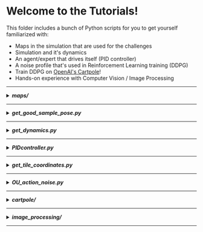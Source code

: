 # Welcome to the Tutorials! 
This folder includes a bunch of Python scripts for you to get yourself familiarized with:
- Maps in the simulation that are used for the challenges
- Simulation and it's dynamics
- An agent/expert that drives itself (PID controller)
- A noise profile that's used in Reinforcement Learning training (DDPG)
- Train DDPG on [OpenAI's Cartpole](https://gym.openai.com/envs/CartPole-v0/)!
- Hands-on experience with Computer Vision / Image Processing
---
<details>
<summary><b><i>maps/</i></b></summary>

By the time this code is published, these are all the available maps we have in Duckietown:
```shell script
cd challenge-aido_RL-IL
tree tutorials/maps
``` 
![show maps](images/maps.png)

Every map is stored in a `.yaml` file where each map is constructed tile-by-tile, as well as some objects such as; 
static & non-static Duckiebots, pedestrians, traffic lights, etc. Please see [this repository](https://github.com/duckietown/gym-duckietown#map-file-format) if you want to construct a
new map or want to get more information. In addition, check out this [great notebook](https://github.com/duckietown/duckietown-world/blob/daffy/notebooks/30-DuckietownWorld-maps.ipynb)
for a better and broader perspective on the maps available!


</details>

---
<details>
<summary><b><i>get_good_sample_pose.py</i></b></summary>

This script outputs a 'good' starting position and angle for an agent, given a map. That means, agent starts at a point
that is close to the center of a lane and starts at an angle that is close to zero, which means agent is aligned with
the lane. Example usage:

```shell script
cd challenge-aido_RL-IL/tutorials
python get_good_sample_pose.py -m "zigzag_dists"
```
which returns the starting position of the car in `(x,y,z)` coordinates and the alignment with the lane in `degrees`
for the map `zigzag_dists`. e.g. Angle `0` means the car is perfectly aligned with the right-lane's center line. Angle `45` means the car needs to turn 45 degrees to be
aligned with the  right-lane's center line.

Keep it in mind that a map name has to be given as an argument(`-m` which stands for 'map')


</details>

---
<details>
<summary><b><i>get_dynamics.py</i></b></summary>

Let's get our hands dirty and play with the simulator/environment!
In other words, let's have a look at the dynamics of the simulator and try to get an answer to the
following questions:
- What's the full-speed of the our car/duckie-bot? 
- How many time-steps or seconds does it need to reach to full-speed? 
- Can we go backwards and what the max. speed we can reach while diriving to backwards?
- How many time-steps or seconds does it need to stop?

In order to answer some of the questions above, if not all, I performed a test where I manually control the car and
collect some data. 

Here's the processed version of the data collected from my test: ![get_dynamics_processed](images/get_dynamics_processed.png)
> Please see the raw data and the graph [here](https://docs.google.com/spreadsheets/d/1Z7T850Boy9YJm9lRytTkmAFld-AV8DBCbTb3Lo4PRIM/edit?usp=sharing) for more information.

#### Take-aways:

- The full-speed is: `0.6 m/s` 
- It takes `≈0.858 seconds` or `≈26 time-steps` to reach to full-speed from `0 m/s`
- It takes `≈0.858 seconds` or `≈26 time-steps` to reach to `0 m/s` from full-speed(`0.6 m/s`)

These details will become important when building/training algorithms!

<details>
<summary><i><b>***</b> Click to see the <b>spoiler</b> where this will be important! <b>***</b></i></summary>

When training a reinforcement learning algorithm (the one we use is called DDPG) we let the agent apply the same action
for a fixed number of times, because it takes some time to achieve speed! That fixed number will be called `frame_skip`
which you will encounter when creating the simulator instance [as in here](https://github.com/rizavelioglu/challenge-aido_RL-IL/blob/82f84a31ce46585b97498ed56ee6d794e8bd0038/duckietown_rl/env.py#L5)! 
</details>

---

##### Important Note:

As soon as the script is executed, the data is getting aggregated. And once
"ENTER" is hit from the keyboard, then the data is saved to a file: `get_dynamics_raw.csv`  
Here the data collection is done manually, but it can also be done automatically, obviously:
- Initialize an environment in `straight_road` map 
- Generate a good sampling position to start in the map using `get_good_sample_pose.py`
- Create a dummy agent that applies the max. action to go full speed for a specified time-steps
- Collect all the data, store, process, and gather info!

</details>

---
<details>
<summary><b><i>PIDcontroller.py</i></b></summary>

This script implements a PID controller[, see Wikipedia for more info,](https://en.wikipedia.org/wiki/PID_controller) for the car to drive and
navigate itself within an environment. Go check out the code cause every line of code is explained!

#### Take-aways:

- The action space is in 2-d. That means an action is a 2-dimensional vector which corresponds to the left & right wheel
velocities.
- The structure of running an agent in a simulation shown in a pseudocode-ish way:
```shell script
Initialize the environment                                // Line [9]
Reset the environment and store observation               // Line [23]
Render the environment                                    // Line [25]
for 0 to EPISODES:                                        // Line [29]
    for 0 to STEPS:                                       // Line [35]
        Calculate the action according to your algorithm  // Line [69-71]
        Apply the action and store information            // Line [73]
        render the environment                            // Line [75]
    reset the environment                                 // Line [88]
```

##### Note:
The reason why we store only last 10 angle errors [[Line 31]](https://github.com/rizavelioglu/challenge-aido_RL-IL/blob/82f84a31ce46585b97498ed56ee6d794e8bd0038/tutorials/PIDcontroller.py#L31) is based on this [paper](https://www.robotshop.com/community/forum/t/pid-tutorials-for-line-following/13164)
</details>

---
<details>
<summary><b><i>get_tile_coordinates.py</i></b></summary>

This script runs the PID agent to get each of the tile coordinates in some of the maps available in `maps/` folder.
For simplicity, only some of the maps' tile data is collected,not all. In addition, some maps are preffered amongst
others due to simplifications in the chosen maps such as; there's no obstacle or no other car in the chosen maps, which
make things easier for us. 

After the following code is run, `tile_coordinates.csv` file is created inside `tutorials/`
folder: 

```shell script
python get_tile_coordinates.py
```

> #### Why do we need this script?
We will need the tile coordinates data for constructing the feature vector which will be given to Reinforcement Learning
algorithm (DDPG) as input. Therefore, it is essential to have the tile coordinates of the maps where we are building our
approach to self-driving car. You can see that these maps are inside the `duckietown_rl/maps` folder, for which we stored
the tile coordinates. And you can see that we copied the data from `tile_coordinates.csv` and pasted inside [this function](https://github.com/rizavelioglu/challenge-aido_RL-IL/blob/362feae4f058c6db897021c47c98759c79ea1ed2/duckietown_rl/gym_duckietown/simulator.py#L2036)
in `duckietown_rl/gym_duckietown/simulator.py`

> #### Tile coordinates of the map "zigzag_dists"

In the following figure, the tile coordinates of the map **"zigzag_dists"** are given:

![show maps](images/tile_coordinates_zigzag_dists.png)

- The coordinates assigned to each tile are the `tile coordinates` . So you can see that the origin is the tile that is
on left-most bottom part of the map. 

> Another important fact about tile coordinates is the relation it has with the **position of the car**. We can reach the
current position of the car through the environment: `env.cur_pos` gives the `(x,y,z)` coordinates of the car. That
returned position tells where the car is, see the following examples:

- On the right-hand-side of the figure, we calculate the `env.cur_pos`--> `tile_coordinates` is multiplied with the `road_tile_size`.

    - Say that the car is in the middle of the tile `(3,6)`. Then the car's position is calculated to be `[2.0475, 3.8025]`(see figure above).
    Therefore the `env.cur_pos` variable in that point would be `[2.0475, 0, 3.8025]`. 

    - Another example: The mid-point of the tile `(2,7)` is `[1.4625, 4.3875]`. Therefore the `env.cur_pos` variable in that
    point would be `[1.4625, 0, 4.3875]`. 

    - `y` coordinate is always 0, because that's how the environment is built (2-D map), see
    the coordinate axis in the middle of the image.


</details>

---
<details>
<summary><b><i>OU_action_noise.py</i></b></summary>

<i>"In Reinforcement learning for discrete action spaces, exploration is done via probabilistically selecting a random action
(such as epsilon-greedy or Boltzmann exploration). For continuous action spaces, exploration is done via adding noise to
the action itself. In the DDPG paper, the authors use Ornstein-Uhlenbeck Process to add noise to the action output
(Uhlenbeck & Ornstein, 1930)"</i> [[Source]](https://towardsdatascience.com/deep-deterministic-policy-gradients-explained-2d94655a9b7b)

<i>"The Ornstein-Uhlenbeck Process generates noise that is correlated with the previous noise, as to prevent the noise from
canceling out or “freezing” the overall dynamics"</i> [[Source]](https://www.quora.com/Why-do-we-use-the-Ornstein-Uhlenbeck-Process-in-the-exploration-of-DDPG/answer/Edouard-Leurent?ch=10&share=4b79f94f&srid=udNQP)

We will see OU noise in detail when we train a Reinforcement Learning agent using DDPG algorithm in `duckietown_rl/`. The purpose of this
script is just to get the user familiarized with OU noise. What this script does is that it generates an OU noise profile
and visualizes it. 

**Example usage #1:** Scatter plot & save the plot: `--save-img = 1`
```shell script
python OU_action_noise.py --mu 0 --sigma 0.2 --timesteps 1000 --reset-after 500 --save-img 1
```
![OU_1](images/OrnsteinUhlenbeckActionNoise(mu=%5B0.%200.%5D,%20sigma=%5B0.2%200.2%5D)-1000%20steps%20-%20resets%20after%20500%20steps.png)
>-  As the action is a 2-D vector (left & right wheel velocities) 2 noise profiles are generated where the blue dots belong
    to the left wheel velocity's noise profile and the orange ones to the right wheel velocity's noise profile.
>- As the arguments:
>>   - `--mu` & `--sigma` are set to 0 and 0.2, respectively, both of the two noise profiles have mean 0
    and standard deviation 0.2.
>>   - `--timesteps` is set to 1000, both profiles are generated for 1000 timesteps (x-axis).
>>   - `--reset-after` is set to 500, both profiles are reset after 500 timesteps: they start from 0 again.
>>   - `--save-img` is set to 1, the plot is saved.

**Example usage #2:** Line chart: `--line = 1` & don't save the image(default):
```shell script
python OU_action_noise.py --mu 0 --sigma 0.5 --timesteps 500 --reset-after 0 --line 1
```
![OU_2](images/OrnsteinUhlenbeckActionNoise(mu=%5B0.%200.%5D,%20sigma=%5B0.5%200.5%5D)-500%20steps%20-%20resets%20after%200%20steps.png)
>-  This is another plot with minor differences explained below.
>- As the arguments:
>>   - `--mu` & `--sigma` are set to 0 and 0.5, respectively, both of the two noise profiles have mean 0
    and standard deviation 0.5.
>>   - `--timesteps` is set to 500, both profiles are generated for 500 timesteps (x-axis).
>>   - `--reset-after` is set to 0, both profiles are reset after 0 timesteps: so, they are never reset after time step 0.
>>   - `--line` is set to 1, the plot is a line plot, instead of a scatter plot.
>>   - `--save-img` is not given, the plot is not saved.

See the following links to get more info on OU Noise:
- [Wikipedia](https://en.wikipedia.org/wiki/Ornstein%E2%80%93Uhlenbeck_process)
- [Blogpost](https://towardsdatascience.com/deep-deterministic-policy-gradients-explained-2d94655a9b7b)


#### Take-aways:

- OU noise generates a noise that is correlated with the previous noise, until you reset it.
- Every reset OU noise is unique!
- Since we only have 2 wheels, hence 2 wheel velocities, 2 noise profile is generated: one for left wheel, and another
one for right wheel.

</details>

---
<details>
<summary><b><i>cartpole/</i></b></summary>

[CartPole Problem](https://gym.openai.com/envs/CartPole-v0/) a.k.a. Inverted Pendulum, is the "Hello World" of Reinforcement
Learning. Here's the official explanation on CartPole by the creators: 
> <i>"A pole is attached by an un-actuated joint to a cart, which moves
along a frictionless track. The system is controlled by applying a force of +1 or -1 to the cart. The pendulum starts upright,
and the goal is to prevent it from falling over. A reward of +1 is provided for every timestep that the pole remains upright.
The episode ends when the pole is more than 15 degrees from vertical, or the cart moves more than 2.4 units from the center."</i>

While there are much simpler algorithms that solve this problem, we would like to use DDPG just to double-check that the
implementation of DDPG is correct and that it actually works on this simple problem. 

Here's what's inside the `cartpole` folder:

- **<i>models/</i>**: This is where we store our trained (final)model! The model in this folder is used by `train_ddpg.py` & `test_ddpg.py`
- `args.py`: where we set parameters related to training (e.g. batch size, ddpg parameters)
- `ddpg.py`: the implementation of DDPG
- `test_ddpg.py`: where we test the trained agent and visualize it
- `train_ddpg.py`: where the training loop lies
- `utils.py`: the implementation of Replay Buffer & the evaluation done during training
 
</details>

---

<details>
<summary><b><i>image_processing/</i></b></summary>

This is the folder where we get familiar with some of the techniques used in Computer Vision or Image Processing, such as:
- *Basic processing of an image*: Blurring, Segmenting, Masking, Brightening, Noise removal and Gamma Correctioning
- **Canny Edge Detection**: for detecting edges in an image
- **Hough Lines**: detecting lane lines in a road
- Combining all those techniques and use it in the environment!

Here's what's inside the `image_processing` folder:

<details>
<summary><i>process_image.py</i></summary>

We load an image taken from the environment and, using OpenCV, apply some image processing techniques including:
- Masking
- Brightening
- Gamma Correction
- Canny Edge Detection
- *Automatic* version of Canny Edge Detection ([Credits](https://www.pyimagesearch.com/2015/04/06/zero-parameter-automatic-canny-edge-detection-with-python-and-opencv/))

We will use these techniques in the environment in real-time!  

> Watch [this great video](https://www.youtube.com/watch?v=5dL7FvL-oy0) for an explanation of Canny Edge Detection!

</details>


<details>
<summary><i>hough_lines.py</i></summary>

This is where we get familiar with Hough Lines algorithm which is used for detecting lanes on the roads.

> Check out [this tutorial](https://docs.opencv.org/4.1.0/d9/db0/tutorial_hough_lines.html) from OpenCV on Hough Lines
> to get more information.

</details>


<details>
<summary><i>process_env_simple.py</i></summary>
    
Until now, we used Image Processing techniques in static-images. Now, we will use them in dynamic images, meaning, within the environment in real-time!

We apply the followings in order:
- Brigtening
- Applying color filtering / Masking
- Blurring
- Appyling Auto Canny Edge Detection 

Feel free to play with the parameters of each of the techniques and see the difference!
    
> **Note:**
>
> The script runs for `3000 steps`, in other words, the environment lasts for: **3000 steps / 30 Frames Per Second = 10 seconds**.
> Feel free to change the number of steps in [Line 14](https://github.com/rizavelioglu/challenge-aido_RL-IL/blob/b5cc357b10c62b3e41d46c7ed49a8e450c5f0008/tutorials/image_processing/process_env_simple.py#L14) 
> where the environment is constructed.

> **Note#2:**
>
> The script takes an image/observation from the environment and shows the processed image. In order to proceed, the user has to press
> a button on the keyboard (e.g. ENTER). This is useful for debugging purposes; one could see the observations at each time step, one-by-one.
> But if you want to change that, simply change [Line 100](https://github.com/rizavelioglu/challenge-aido_RL-IL/blob/b5cc357b10c62b3e41d46c7ed49a8e450c5f0008/tutorials/image_processing/process_env_simple.py#L100)
>, by passing a number inside `waitKey()` as a parameter: 
>
>`if cv2.waitKey(1) & 0xFF == ord('q'):`
>
> What this does is that the computer waits `1 millisecond` for the user to press a button. If no action is taken, the program continues working. 
    
</details>


<details>
<summary><i>process_env_advanced.py</i></summary>

This script enriches `process_env_simple.py` by using Hough Lines Algorithm to detect the lane lines.
Make sure to check out [this blogpost](https://towardsdatascience.com/tutorial-build-a-lane-detector-679fd8953132) where
the code is taken from.

</details>


<details>
<summary><i>process_env_advanced_HLS.py</i></summary>

This script is similar to `process_env_advanced.py` but it uses a different strategy to draw the lane lines detected by
Hough Lines Algorithm. Moreover, it converts the images/observations to a different colour space, HLS, where masking works
better.

</details>



<details>
<summary><i>get_controller_params.py</i></summary>

This script sets up a PID controller and its parameters (very similar to the one in `/tutorials/PIDcontroller.py`) and
returns the action to be taken by the environment.

</details>



</details>

---